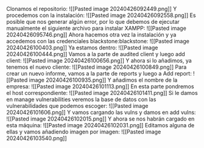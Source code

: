 Clonamos el repositorio:
![[Pasted image 20240426092449.png]]
Y procedemos con la instalación:
![[Pasted image 20240426092558.png]]
Es posible que nos generar algún error, por lo que debemos de ejecutar manualmente el siguiente archivo para instalar XAMPP:
![[Pasted image 20240426095746.png]]
Ahora hacemos otra vez la instalación y ya accedemos con las credenciales blackstone:blackstone:
![[Pasted image 20240426100403.png]]
Ya estamos dentro:
![[Pasted image 20240426100444.png]]
Vamos a la parte de audited client y luego add client:
![[Pasted image 20240426100656.png]]
Y ahora si lo añadimos, ya tenemos el nuevo cliente:
![[Pasted image 20240426100849.png]]
Para crear un nuevo informe, vamos a la parte de reports y luego a Add report:
![[Pasted image 20240426100935.png]]
Y añadimos el nombre de la empresa:
![[Pasted image 20240426101113.png]]
En esta parte pondremos el host correspondiente:
![[Pasted image 20240426101411.png]]
Si le damos en manage vulnerabilities veremos la base de datos con las vulnerabilidades que podemos escoger:
![[Pasted image 20240426101606.png]]
Y vamos cargando las vulns y damos en add vulns:
![[Pasted image 20240426102015.png]]
Y ahora se nos habrán cargado en esta máquina:
![[Pasted image 20240426102031.png]]
Editamos alguna de ellas y vamos añadiendo imagen por imagen:
![[Pasted image 20240426103540.png]]
